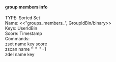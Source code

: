 #### group members info
TYPE: Sorted Set  
Name: <<"groups_members_", GroupIdBin/binary>>  
Keys: UserIdBin  
Score: Timestamp  
Commands:  
    zset name key score  
    zscan name '' '' '' -1  
    zdel name key  